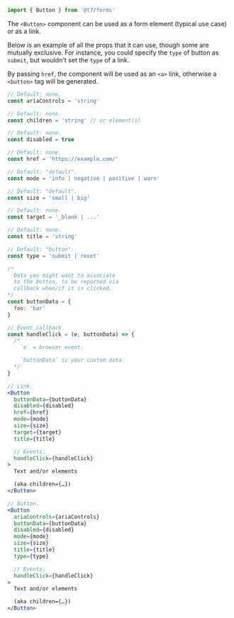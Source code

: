 ```js
import { Button } from '@t7/forms'
```

The `<Button>` component can be used as a form element (typical use case) or as a link.

Below is an example of all the props that it can use, though some are mutually exclusive. For instance, you could specify the `type` of button as `submit`, but wouldn't set the `type` of a link.

By passing `href`, the component will be used as an `<a>` link, otherwise a `<button>` tag will be generated.

```js
// Default: none.
const ariaControls = 'string'

// Default: none.
const children = 'string' // or element(s)

// Default: none.
const disabled = true

// Default: none.
const href = 'https://example.com/'

// Default: "default".
const mode = 'info | negative | positive | warn'

// Default: "default".
const size = 'small | big'

// Default: none.
const target = '_blank | ...'

// Default: none.
const title = 'string'

// Default: "button".
const type = 'submit | reset'

/*
  Data you might want to associate
  to the button, to be reported via
  callback when/if it is clicked.
*/
const buttonData = {
  foo: 'bar'
}

// Event callback.
const handleClick = (e, buttonData) => {
  /*
    `e` = browser event.

    `buttonData` is your custom data.
  */
}
```

```jsx
// Link.
<Button
  buttonData={buttonData}
  disabled={disabled}
  href={href}
  mode={mode}
  size={size}
  target={target}
  title={title}

  // Events.
  handleClick={handleClick}
>
  Text and/or elements

  (aka children={…})
</Button>
```

```jsx
// Button.
<Button
  ariaControls={ariaControls}
  buttonData={buttonData}
  disabled={disabled}
  mode={mode}
  size={size}
  title={title}
  type={type}

  // Events.
  handleClick={handleClick}
>
  Text and/or elements

  (aka children={…})
</Button>
```